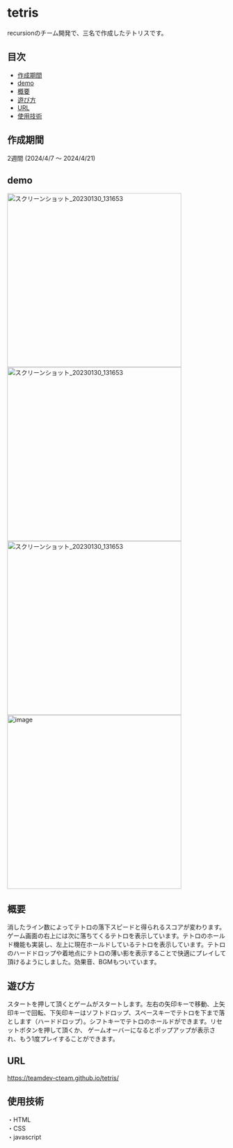 # tetris
recursionのチーム開発で、三名で作成したテトリスです。

## 目次
- [作成期間](#作成期間)
- [demo](#demo)
- [概要](#概要)
- [遊び方](#遊び方)
- [URL](#url)
- [使用技術](#使用技術)

## 作成期間
 2週間 (2024/4/7 ～ 2024/4/21)

## demo
<img width="400" alt="スクリーンショット_20230130_131653" src="https://github.com/teamdev-Cteam/tetris/assets/166124956/31ef78a5-1ffd-48f6-90aa-eb03db2edc85">
<img width="400" alt="スクリーンショット_20230130_131653" src="https://github.com/teamdev-Cteam/tetris/assets/166124956/c1fed7e8-c809-4740-bd5e-6558accc9754">
<img width="400" alt="スクリーンショット_20230130_131653" src="https://github.com/teamdev-Cteam/tetris/assets/166124956/f2518c63-41cb-4240-ad2a-560e0e1af0ff">
<img width="400" alt="image" src="https://github.com/teamdev-Cteam/tetris/assets/166124956/6b8d3c8b-1bdc-48fb-b9a8-f0bcb222f2a1">


## 概要
 消したライン数によってテトロの落下スピードと得られるスコアが変わります。  
 ゲーム画面の右上には次に落ちてくるテトロを表示しています。テトロのホールド機能も実装し、左上に現在ホールドしているテトロを表示しています。テトロのハードドロップや着地点にテトロの薄い影を表示することで快適にプレイして頂けるようにしました。効果音、BGMもついています。

## 遊び方
スタートを押して頂くとゲームがスタートします。左右の矢印キーで移動、上矢印キーで回転、下矢印キーはソフトドロップ、スペースキーでテトロを下まで落とします（ハードドロップ）。シフトキーでテトロのホールドができます。リセットボタンを押して頂くか、
ゲームオーバーになるとポップアップが表示され、もう1度プレイすることができます。

## URL
https://teamdev-cteam.github.io/tetris/

## 使用技術
・HTML  
・CSS  
・javascript  
